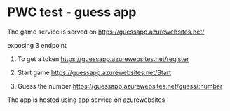 
# PWC test - guess app

The game service is served on 
https://guessapp.azurewebsites.net/

exposing 3 endpoint

1. To get a token https://guessapp.azurewebsites.net/register

2. Start game https://guessapp.azurewebsites.net/Start

3. Guess the number https://guessapp.azurewebsites.net/guess/:number


The app is hosted using app service on azurewebsites
